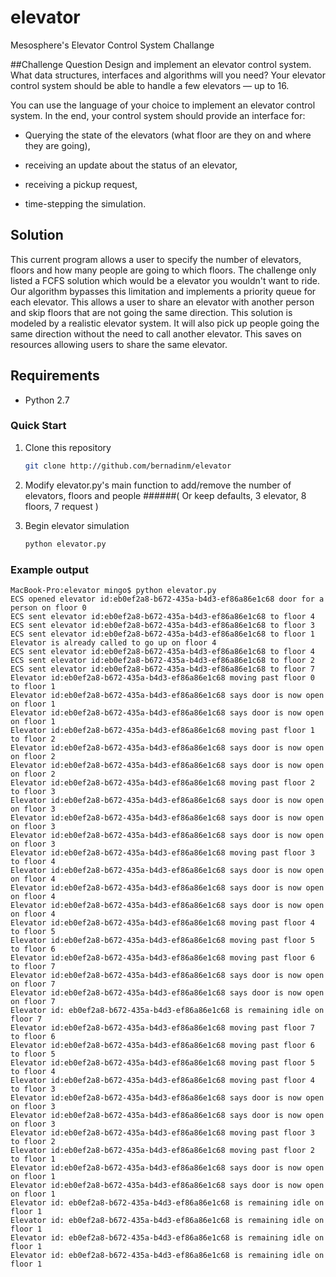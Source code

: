 # elevator
Mesosphere's Elevator Control System Challange


##Challenge Question
Design and implement an elevator control system. What data structures, interfaces and algorithms will you need? Your elevator control system should be able to handle a few elevators — up to 16.

You can use the language of your choice to implement an elevator control system. In the end, your control system should provide an interface for:

  * Querying the state of the elevators (what floor are they on and where they
    are going),

  * receiving an update about the status of an elevator,

  * receiving a pickup request,

  * time-stepping the simulation.

## Solution

This current program allows a user to specify the number of elevators, floors and how many people are going to which floors. The challenge only listed a FCFS solution which would be a elevator you wouldn't want to ride. Our algorithm bypasses this limitation and implements a priority queue for each elevator. This allows a user to share an elevator with another person and skip floors that are not going the same direction. This solution is modeled by a realistic elevator system. It will also pick up people going the same direction without the need to call another elevator. This saves on resources allowing users to share the same elevator. 

## Requirements

 * Python 2.7
 
### Quick Start

1. Clone this repository  

    ```bash
    git clone http://github.com/bernadinm/elevator 
    ```

2.  Modify elevator.py's main function to add/remove the number of elevators, floors and people
######( Or keep defaults, 3 elevator, 8 floors, 7 request )

3. Begin elevator simulation

   ```bash
   python elevator.py 
   ```

### Example output

```
MacBook-Pro:elevator mingo$ python elevator.py
ECS opened elevator id:eb0ef2a8-b672-435a-b4d3-ef86a86e1c68 door for a person on floor 0
ECS sent elevator id:eb0ef2a8-b672-435a-b4d3-ef86a86e1c68 to floor 4
ECS sent elevator id:eb0ef2a8-b672-435a-b4d3-ef86a86e1c68 to floor 3
ECS sent elevator id:eb0ef2a8-b672-435a-b4d3-ef86a86e1c68 to floor 1
Elevator is already called to go up on floor 4
ECS sent elevator id:eb0ef2a8-b672-435a-b4d3-ef86a86e1c68 to floor 4
ECS sent elevator id:eb0ef2a8-b672-435a-b4d3-ef86a86e1c68 to floor 2
ECS sent elevator id:eb0ef2a8-b672-435a-b4d3-ef86a86e1c68 to floor 7
Elevator id:eb0ef2a8-b672-435a-b4d3-ef86a86e1c68 moving past floor 0 to floor 1
Elevator id:eb0ef2a8-b672-435a-b4d3-ef86a86e1c68 says door is now open on floor 1
Elevator id:eb0ef2a8-b672-435a-b4d3-ef86a86e1c68 says door is now open on floor 1
Elevator id:eb0ef2a8-b672-435a-b4d3-ef86a86e1c68 moving past floor 1 to floor 2
Elevator id:eb0ef2a8-b672-435a-b4d3-ef86a86e1c68 says door is now open on floor 2
Elevator id:eb0ef2a8-b672-435a-b4d3-ef86a86e1c68 says door is now open on floor 2
Elevator id:eb0ef2a8-b672-435a-b4d3-ef86a86e1c68 moving past floor 2 to floor 3
Elevator id:eb0ef2a8-b672-435a-b4d3-ef86a86e1c68 says door is now open on floor 3
Elevator id:eb0ef2a8-b672-435a-b4d3-ef86a86e1c68 says door is now open on floor 3
Elevator id:eb0ef2a8-b672-435a-b4d3-ef86a86e1c68 says door is now open on floor 3
Elevator id:eb0ef2a8-b672-435a-b4d3-ef86a86e1c68 moving past floor 3 to floor 4
Elevator id:eb0ef2a8-b672-435a-b4d3-ef86a86e1c68 says door is now open on floor 4
Elevator id:eb0ef2a8-b672-435a-b4d3-ef86a86e1c68 says door is now open on floor 4
Elevator id:eb0ef2a8-b672-435a-b4d3-ef86a86e1c68 says door is now open on floor 4
Elevator id:eb0ef2a8-b672-435a-b4d3-ef86a86e1c68 moving past floor 4 to floor 5
Elevator id:eb0ef2a8-b672-435a-b4d3-ef86a86e1c68 moving past floor 5 to floor 6
Elevator id:eb0ef2a8-b672-435a-b4d3-ef86a86e1c68 moving past floor 6 to floor 7
Elevator id:eb0ef2a8-b672-435a-b4d3-ef86a86e1c68 says door is now open on floor 7
Elevator id:eb0ef2a8-b672-435a-b4d3-ef86a86e1c68 says door is now open on floor 7
Elevator id: eb0ef2a8-b672-435a-b4d3-ef86a86e1c68 is remaining idle on floor 7
Elevator id:eb0ef2a8-b672-435a-b4d3-ef86a86e1c68 moving past floor 7 to floor 6
Elevator id:eb0ef2a8-b672-435a-b4d3-ef86a86e1c68 moving past floor 6 to floor 5
Elevator id:eb0ef2a8-b672-435a-b4d3-ef86a86e1c68 moving past floor 5 to floor 4
Elevator id:eb0ef2a8-b672-435a-b4d3-ef86a86e1c68 moving past floor 4 to floor 3
Elevator id:eb0ef2a8-b672-435a-b4d3-ef86a86e1c68 says door is now open on floor 3
Elevator id:eb0ef2a8-b672-435a-b4d3-ef86a86e1c68 says door is now open on floor 3
Elevator id:eb0ef2a8-b672-435a-b4d3-ef86a86e1c68 moving past floor 3 to floor 2
Elevator id:eb0ef2a8-b672-435a-b4d3-ef86a86e1c68 moving past floor 2 to floor 1
Elevator id:eb0ef2a8-b672-435a-b4d3-ef86a86e1c68 says door is now open on floor 1
Elevator id:eb0ef2a8-b672-435a-b4d3-ef86a86e1c68 says door is now open on floor 1
Elevator id: eb0ef2a8-b672-435a-b4d3-ef86a86e1c68 is remaining idle on floor 1
Elevator id: eb0ef2a8-b672-435a-b4d3-ef86a86e1c68 is remaining idle on floor 1
Elevator id: eb0ef2a8-b672-435a-b4d3-ef86a86e1c68 is remaining idle on floor 1
Elevator id: eb0ef2a8-b672-435a-b4d3-ef86a86e1c68 is remaining idle on floor 1
```
